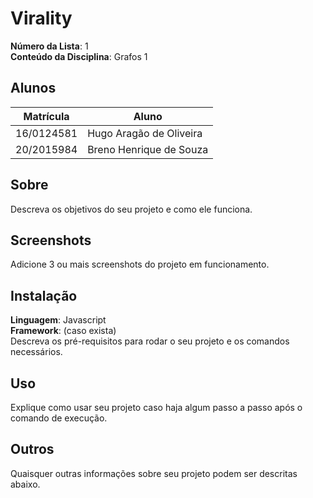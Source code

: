 # Virality

**Número da Lista**: 1<br>
**Conteúdo da Disciplina**: Grafos 1<br>

## Alunos
|Matrícula | Aluno |
| -- | -- |
| 16/0124581  |  Hugo Aragão de Oliveira |
| 20/2015984  |  Breno Henrique de Souza |

## Sobre 
Descreva os objetivos do seu projeto e como ele funciona.

## Screenshots
Adicione 3 ou mais screenshots do projeto em funcionamento.

## Instalação 
**Linguagem**: Javascript<br>
**Framework**: (caso exista)<br>
Descreva os pré-requisitos para rodar o seu projeto e os comandos necessários.

## Uso 
Explique como usar seu projeto caso haja algum passo a passo após o comando de execução.

## Outros 
Quaisquer outras informações sobre seu projeto podem ser descritas abaixo.




